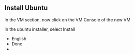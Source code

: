 ## Install Ubuntu

In the VM section, now click on the VM Console of the new VM

In the ubuntu installer, select Install

- English
- Done
- 